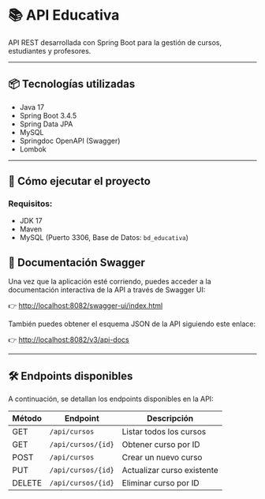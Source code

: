 # 📚 API Educativa

API REST desarrollada con Spring Boot para la gestión de cursos, estudiantes y profesores.

---

## 📦 Tecnologías utilizadas

- Java 17
- Spring Boot 3.4.5
- Spring Data JPA
- MySQL
- Springdoc OpenAPI (Swagger)
- Lombok

---

## 🚀 Cómo ejecutar el proyecto

### Requisitos:

- JDK 17
- Maven
- MySQL (Puerto 3306, Base de Datos: `bd_educativa`)
## 📖 Documentación Swagger

Una vez que la aplicación esté corriendo, puedes acceder a la documentación interactiva de la API a través de Swagger UI:

👉 [http://localhost:8082/swagger-ui/index.html](http://localhost:8082/swagger-ui/index.html)

También puedes obtener el esquema JSON de la API siguiendo este enlace:

👉 [http://localhost:8082/v3/api-docs](http://localhost:8082/v3/api-docs)

---

## 🛠️ Endpoints disponibles

A continuación, se detallan los endpoints disponibles en la API:

| Método | Endpoint           | Descripción                  |
|--------|--------------------|------------------------------|
| GET    | `/api/cursos`      | Listar todos los cursos      |
| GET    | `/api/cursos/{id}` | Obtener curso por ID         |
| POST   | `/api/cursos`      | Crear un nuevo curso         |
| PUT    | `/api/cursos/{id}` | Actualizar curso existente   |
| DELETE | `/api/cursos/{id}` | Eliminar curso por ID        |
